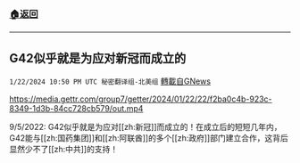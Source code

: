 ###  [:house:返回](README.md)
---


## G42似乎就是为应对新冠而成立的
`1/22/2024 10:50 PM UTC 秘密翻译组-北美组` [轉載自GNews](https://gnews.org/articles/2243484)


https://media.gettr.com/group7/getter/2024/01/22/22/f2ba0c4b-923c-8349-1d3b-84cc728cb579/out.mp4

9/5/2022: G42似乎就是为应对[[zh:新冠]]而成立的！在成立后的短短几年内，G42能与[[zh:国药集团]]和[[zh:阿联酋]]的多个[[zh:政府]]部门建立合作，这背后显然少不了[[zh:中共]]的支持！
